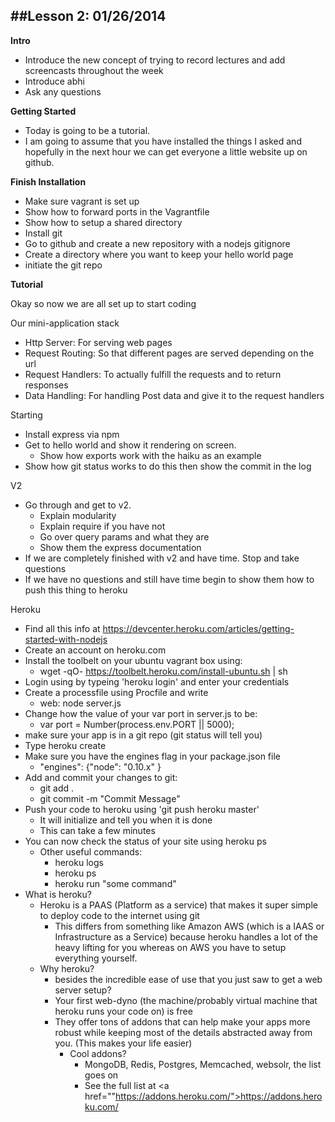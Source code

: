 ##Lesson 2: 01/26/2014
---
**Intro**

* Introduce the new concept of trying to record lectures and add screencasts throughout the week
* Introduce abhi
* Ask any questions

**Getting Started**

* Today is going to be a tutorial. 
* I am going to assume that you have installed the things I asked and hopefully in the next hour we can get everyone a little website up on github.

**Finish Installation**

* Make sure vagrant is set up
* Show how to forward ports in the Vagrantfile
* Show how to setup a shared directory
* Install git
* Go to github and create a new repository with a nodejs gitignore
* Create a directory where you want to keep your hello world page
* initiate the git repo


**Tutorial**

Okay so now we are all set up to start coding

Our mini-application stack

* Http Server: For serving web pages
* Request Routing: So that different pages are served depending on the url
* Request Handlers: To actually fulfill the requests and to return responses
* Data Handling: For handling Post data and give it to the request handlers

Starting

* Install express via npm
* Get to hello world and show it rendering on screen. 
	* Show how exports work with the haiku as an example
* Show how git status works to do this then show the commit in the log

V2

* Go through and get to v2.
	* Explain modularity
	* Explain require if you have not
	* Go over query params and what they are
	* Show them the express documentation
* If we are completely finished with v2 and have time. Stop and take questions
* If we have no questions and still have time begin to show them how to push this thing to heroku

Heroku

* Find all this info at <a href="https://devcenter.heroku.com/articles/getting-started-with-nodejs">https://devcenter.heroku.com/articles/getting-started-with-nodejs</a>
* Create an account on heroku.com
* Install the toolbelt on your ubuntu vagrant box using:
	* wget -qO- https://toolbelt.heroku.com/install-ubuntu.sh | sh
* Login using by typeing 'heroku login' and enter your credentials
* Create a processfile using Procfile and write
	* web: node server.js
* Change how the value of your var port in server.js to be:
	* var port = Number(process.env.PORT || 5000);
* make sure your app is in a git repo (git status will tell you)
* Type heroku create <your-app-name-without-these-brackets>
* Make sure you have the engines flag in your package.json file
	* "engines": {"node": "0.10.x" }
* Add and commit your changes to git:
	* git add .
	* git commit -m "Commit Message"
* Push your code to heroku using 'git push heroku master'
	* It will initialize and tell you when it is done
	* This can take a few minutes
* You can now check the status of your site using heroku ps
	* Other useful commands:
		* heroku logs
		* heroku ps
		* heroku run "some command"
* What is heroku?
	* Heroku is a PAAS (Platform as a service) that makes it super simple to deploy code to the internet using git
		* This differs from something like Amazon AWS (which is a IAAS or Infrastructure as a Service) because heroku handles a lot of the heavy lifting for you whereas on AWS you have to setup everything yourself.
	* Why heroku?
		* besides the incredible ease of use that you just saw to get a web server setup?
		* Your first web-dyno (the machine/probably virtual machine that heroku runs your code on) is free
		* They offer tons of addons that can help make your apps more robust while keeping most of the details abstracted away from you. (This makes your life easier)
			* Cool addons?
				* MongoDB, Redis, Postgres, Memcached, websolr, the list goes on
				* See the full list at <a href=""https://addons.heroku.com/">https://addons.heroku.com/</a>